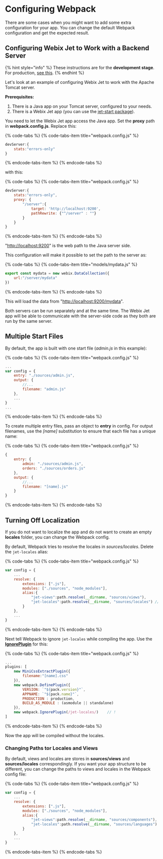 # Configuring Webpack

There are some cases when you might want to add some extra configuration for your app. You can change the default Webpack configuration and get the expected result.

## Configuring Webix Jet to Work with a Backend Server

{% hint style="info" %}
These instructions are for the **development stage**. For production, [see this](deploying-and-testing.md).
{% endhint %}

Let's look at an example of configuring Webix Jet to work with the Apache Tomcat server.

**Prerequisites:**

1. There is a Java app on your Tomcat server, configured to your needs.
2. There is a Webix Jet app \(you can use the [jet-start package](https://github.com/webix-hub/jet-start)\).

You need to let the Webix Jet app access the Java app. Set the **proxy** path in **webpack.config.js**. Replace this:

{% code-tabs %}
{% code-tabs-item title="webpack.config.js" %}
```javascript
devServer:{
    stats:"errors-only"
}
```
{% endcode-tabs-item %}
{% endcode-tabs %}

with this:

{% code-tabs %}
{% code-tabs-item title="webpack.config.js" %}
```javascript
devServer:{
    stats:"errors-only",
    proxy: {
        "/server":{
            target: 'http://localhost:9200',
            pathRewrite: {"^/server" : ""}
        }    
    }
}
```
{% endcode-tabs-item %}
{% endcode-tabs %}

"[http://localhost:9200](http://localhost:9200)" is the web path to the Java server side.

This configuration will make it possible to set the path to the server as:

{% code-tabs %}
{% code-tabs-item title="models/mydata.js" %}
```javascript
export const mydata = new webix.DataCollection({        
    url:"/server/mydata"
})
```
{% endcode-tabs-item %}
{% endcode-tabs %}

This will load the data from "[http://localhost:9200/mydata](http://localhost:9200/mydata)".

Both servers can be run separately and at the same time. The Webix Jet app will be able to communicate with the server-side code as they both are run by the same server.

## Multiple Start Files

By default, the app is built with one start file \(_admin.js_ in this example\):

{% code-tabs %}
{% code-tabs-item title="webpack.config.js" %}
```javascript
...
var config = {
    entry: "./sources/admin.js",
    output: {
        //...
        filename: "admin.js"
    },
    ...
}
...
```
{% endcode-tabs-item %}
{% endcode-tabs %}

To create multiple entry files, pass an object to **entry** in config. For output filenames, use the _\[name\]_ substitution to ensure that each file has a unique name:

{% code-tabs %}
{% code-tabs-item title="webpack.config.js" %}
```javascript
{
    entry: {
        admin: "./sources/admin.js",
        orders: "./sources/orders.js"
    },
    output: {
        //...
        filename: "[name].js"
    }
}
```
{% endcode-tabs-item %}
{% endcode-tabs %}

## Turning Off Localization

If you do not want to localize the app and do not want to create an empty **locales** folder, you can change the Webpack config.

By default, Webpack tries to resolve the locales in _sources/locales_. Delete the `jet-locales` alias:

{% code-tabs %}
{% code-tabs-item title="webpack.config.js" %}
```javascript
var config = {
    ...
    resolve: {
        extensions: [".js"],
        modules: ["./sources", "node_modules"],
        alias:{
            "jet-views":path.resolve(__dirname, "sources/views"),
            "jet-locales":path.resolve(__dirname, "sources/locales") // !
        }
    },
    ...
}
```
{% endcode-tabs-item %}
{% endcode-tabs %}

Next tell Webpack to ignore `jet-locales` while compiling the app. Use the [**IgnorePlugin**](https://webpack.js.org/plugins/ignore-plugin/) for this:

{% code-tabs %}
{% code-tabs-item title="webpack.config.js" %}
```javascript
...
plugins: [
    new MiniCssExtractPlugin({
        filename:"[name].css"
    }),
    new webpack.DefinePlugin({
        VERSION: `"${pack.version}"`,
        APPNAME: `"${pack.name}"`,
        PRODUCTION : production,
        BUILD_AS_MODULE : (asmodule || standalone)
    }),
    new webpack.IgnorePlugin(/jet-locales/)    // !
]
```
{% endcode-tabs-item %}
{% endcode-tabs %}

Now the app will be compiled without the locales.

### Changing Paths tor Locales and Views

By default, views and locales are stores in **sources/views** and **sources/locales** correspondingly. If you want your app structure to be different, you can change the paths to views and locales in the Webpack config file:

{% code-tabs %}
{% code-tabs-item title="webpack.config.js" %}
```javascript
var config = {
    ...
    resolve: {
        extensions: [".js"],
        modules: ["./sources", "node_modules"],
        alias:{
            "jet-views":path.resolve(__dirname, "sources/components"),    // !
            "jet-locales":path.resolve(__dirname, "sources/languages")     // !
        }
    },
    ...
}
```
{% endcode-tabs-item %}
{% endcode-tabs %}

